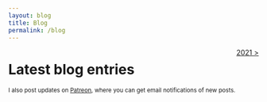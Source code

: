 ```yaml
---
layout: blog
title: Blog
permalink: /blog
---
```


<div style="float: right; display:inline-block;"><a href="/blog/2021" class="button">2021 &gt;</a></div>

# Latest blog entries

<small>I also post updates on [Patreon](https://patreon.com/jevon), where you can get email notifications of new posts.<small>
